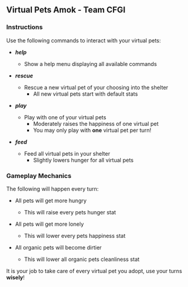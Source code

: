 ## Virtual Pets Amok - Team CFGI

### Instructions
Use the following commands to interact with your virtual pets:
- ___help___
    - Show a help menu displaying all available commands
    
- ___rescue___
    - Rescue a new virtual pet of your choosing into the shelter
        - All new virtual pets start with default stats 
        
- ___play___
    - Play with one of your virtual pets
        - Moderately raises the happiness of one virtual pet
        - You may only play with __one__ virtual pet per turn!
        
- ___feed___
    - Feed all virtual pets in your shelter
        - Slightly lowers hunger for all virtual pets
        
### Gameplay Mechanics
The following will happen every turn:
- All pets will get more hungry
    - This will raise every pets hunger stat
    
- All pets will get more lonely
    - This will lower every pets happiness stat
    
- All organic pets will become dirtier
    - This will lower all organic pets cleanliness stat
    
It is your job to take care of every virtual pet you adopt, use your turns __wisely__!